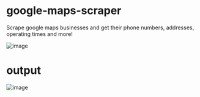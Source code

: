# google-maps-scraper
Scrape google maps businesses and get their phone numbers, addresses, operating times and more! 

![image](https://github.com/hrushik98/google-maps-scraper/assets/91076764/0c448cd9-25e6-4bf7-a7c5-4f731b00d17a)

# output

![image](https://github.com/hrushik98/google-maps-scraper/assets/91076764/b3528f5e-4740-43f5-923c-d301343f67d8)
